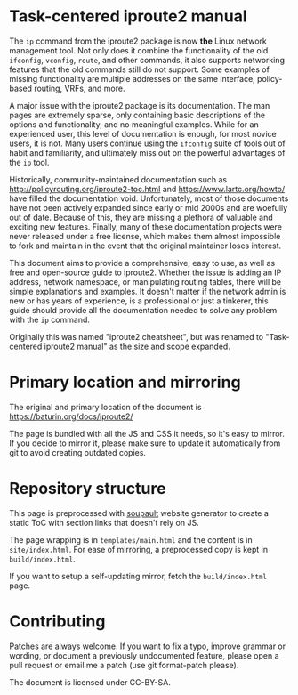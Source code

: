 Task-centered iproute2 manual
=============================

The `ip` command from the iproute2 package is now **the** Linux network management tool. 
Not only does it combine the functionality of the old `ifconfig`, `vconfig`, `route`, 
and other commands, it also supports networking features that the old commands still 
do not support. Some examples of missing functionality are multiple addresses on the 
same interface, policy-based routing, VRFs, and more.

A major issue with the iproute2 package is its documentation.  The man pages are extremely sparse, 
only containing basic descriptions of the options and functionality, and no meaningful examples.
While for an experienced user, this level of documentation is enough, for most novice users, it is not.
Many users continue using the `ifconfig` suite of tools out of habit and familiarity, 
and ultimately miss out on the powerful advantages of the `ip` tool. 

Historically, community-maintained documentation such as http://policyrouting.org/iproute2-toc.html 
and https://www.lartc.org/howto/ have filled the documentation void. Unfortunately, most of those documents 
have not been actively expanded since early or mid 2000s and are woefully out of date. Because of this,
they are missing a plethora of valuable and exciting new features. Finally, many of these documentation projects 
were never released under a free license, which makes them almost impossible to fork and maintain in 
the event that the original maintainer loses interest.

This document aims to provide a comprehensive, easy to use, as well as free and open-source
guide to iproute2. Whether the issue is adding an IP address, network namespace, or manipulating routing tables, 
there will be simple explanations and examples. It doesn't matter if the network admin is new or has years of experience, 
is a professional or just a tinkerer, this guide should provide all the documentation needed to solve 
any problem with the `ip` command.  

Originally this was named "iproute2 cheatsheet", but was renamed to "Task-centered iproute2 manual"
as the size and scope expanded.


# Primary location and mirroring

The original and primary location of the document is https://baturin.org/docs/iproute2/

The page is bundled with all the JS and CSS it needs, so it's easy to mirror.
If you decide to mirror it, please make sure to update it automatically from git to avoid
creating outdated copies.

# Repository structure

This page is preprocessed with [soupault](https://baturin.org/projects/soupault)
website generator to create a static ToC with section links that doesn't
rely on JS.

The page wrapping is in `templates/main.html` and the content is in `site/index.html`.
For ease of mirroring, a preprocessed copy is kept in `build/index.html`.

If you want to setup a self-updating mirror, fetch the `build/index.html` page.

# Contributing

Patches are always welcome. If you want to fix a typo, improve grammar or wording,
or document a previously undocumented feature, please open a pull request or email me
a patch (use git format-patch please).

The document is licensed under CC-BY-SA.
